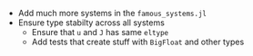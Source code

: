 * Add much more systems in the `famous_systems.jl`
* Ensure type stabilty across all systems
  * Ensure that `u` and `J` has same `eltype`
  * Add tests that create stuff with `BigFloat` and other types
  
